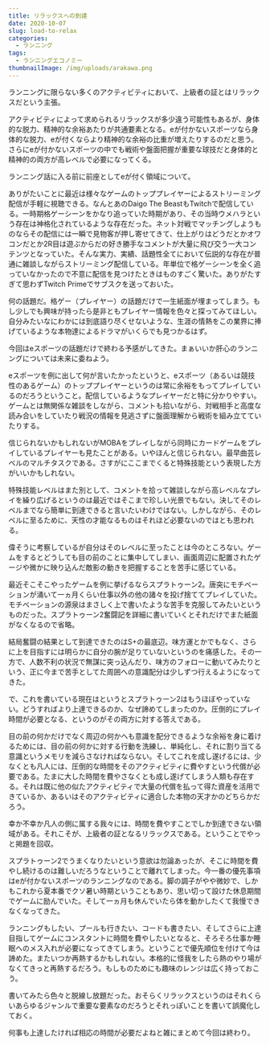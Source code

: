 ```yaml
---
title: リラックスへの到達
date: 2020-10-07
slug: load-to-relax
categories:
  - ランニング
tags:
  - ランニングエコノミー
thumbnailImage: /img/uploads/arakawa.png
---
```

ランニングに限らない多くのアクティビティにおいて、上級者の証とはリラックスだという主張。

<!--more-->

アクティビティによって求められるリラックスが多少違う可能性もあるが、身体的な脱力、精神的な余裕あたりが共通要素となる。eが付かないスポーツなら身体的な脱力、eが付くならより精神的な余裕の比重が増えたりするのだと思う。さらにeが付かないスポーツの中でも戦術や盤面把握が重要な球技だと身体的と精神的の両方が高レベルで必要になってくる。

ランニング話に入る前に前座としてeが付く領域について。

ありがたいことに最近は様々なゲームのトッププレイヤーによるストリーミング配信が手軽に視聴できる。なんとあのDaigo The BeastもTwitchで配信している。一時期格ゲーシーンをかなり追っていた時期があり、その当時ウメハラという存在は神格化されているような存在だった。ネット対戦でマッチングしようものならその配信には一瞬で見物客が押し寄せてきて、仕上がりはどうだとかオワコンだとか2R目は遊ぶからだの好き勝手なコメントが大量に飛び交う一大コンテンツとなっていた。そんな実力、実績、話題性全てにおいて伝説的な存在が普通に雑談しながらストリーミング配信している。年単位で格ゲーシーンを全く追っていなかったので不意に配信を見つけたときはものすごく驚いた。ありがたすぎて思わずTwitch Primeでサブスクを送っておいた。

何の話題だ。格ゲー（プレイヤー）の話題だけで一生紙面が埋まってしまう。もし少しでも興味が持ったら是非ともプレイヤー情報を色々と探ってみてほしい。自分みたいなにわかには到底語り尽くせないような、生涯の情熱をこの業界に捧げているような本物達によるドラマがいくらでも見つかるはず。

今回はeスポーツの話題だけで終わる予感がしてきた。まぁいいか肝心のランニングについては未来に委ねよう。

eスポーツを例に出して何が言いたかったというと、eスポーツ（あるいは競技性のあるゲーム）のトッププレイヤーというのは常に余裕をもってプレイしているのだろうということ。配信しているようなプレイヤーだと特に分かりやすい。ゲームとは無関係な雑談をしながら、コメントも拾いながら、対戦相手と高度な読み合いをしていたり戦況の情報を見逃さずに盤面理解から戦術を組み立てていたりする。

信じられないかもしれないがMOBAをプレイしながら同時にカードゲームをプレイしているプレイヤーも見たことがある。いやほんと信じられない。最早曲芸レベルのマルチタスクである。さすがにここまでくると特殊技能という表現した方がいいかもしれない。

特殊技能レベルはまた別として、コメントを拾って雑談しながら高レベルなプレイを繰り広げるというのは最近ではそこまで珍しい光景でもない。決してそのレベルまでなら簡単に到達できると言いたいわけではない。しかしながら、そのレベルに至るために、天性の才能なるものはそれほど必要ないのではとも思われる。

偉そうに考察しているが自分はそのレベルに至ったことは今のところない。ゲームをするとどうしても目の前のことに集中してしまい、画面周辺に配置されたゲージや微かに映り込んだ敵影の動きを把握することを苦手に感じている。

最近そこそこやったゲームを例に挙げるならスプラトゥーン2。唐突にモチベーションが涌いて一ヵ月くらい仕事以外の他の諸々を投げ捨ててプレイしていた。モチベーションの源泉はまさしく上で書いたような苦手を克服してみたいというものだった。スプラトゥーン2奮闘記を詳細に書いていくとそれだけでまた紙面がなくなるので省略。

結局奮闘の結果として到達できたのはS+の最底辺。味方運とかでもなく、さらに上を目指すには明らかに自分の腕が足りていないというのを痛感した。その一方で、人数不利の状況で無謀に突っ込んだり、味方のフォローに動いてみたりという、正に今まで苦手としてた周囲への意識配分は少しずつ行えるようになってきた。

で、これを書いている現在はというとスプラトゥーン2はもうほぼやっていない。どうすればより上達できるのか、なぜ諦めてしまったのか。圧倒的にプレイ時間が必要となる、というのがその両方に対する答えである。

目の前の何かだけでなく周辺の何かへも意識を配分できるような余裕を身に着けるためには、目の前の何かに対する行動を洗練し、単純化し、それに割り当てる意識というメモリを減らさなければならない。そしてこれを成し遂げるには、少なくとも凡人には、圧倒的な時間をそのアクティビティに費やすという代償が必要である。たまに大した時間を費やさなくとも成し遂げてしまう人類も存在する。それは既に他の似たアクティビティで大量の代償を払って得た資産を活用できているか、あるいはそのアクティビティに適合した本物の天才かのどちらかだろう。

幸か不幸か凡人の側に属する我々には、時間を費やすことでしか到達できない領域がある。それこそが、上級者の証となるリラックスである。ということでやっと掲題を回収。

スプラトゥーン2でうまくなりたいという意欲は勿論あったが、そこに時間を費やし続けるのは難しいだろうなということで離れてしまった。今一番の優先事項はeが付かないスポーツのランニングなのである。脚の調子がやや微妙で、しかもこれから夏本番でクソ暑い時期ということもあり、思い切って設けた休息期間でゲームに励んでいた。そして一ヵ月も休んでいたら体を動かしたくて我慢できなくなってきた。

ランニングもしたい、プールも行きたい、コードも書きたい、そしてさらに上達目指してゲームにコンスタントに時間を費やしたいとなると、そろそろ仕事か睡眠へのメス入れが必要になってきてしまう。ということで優先順位を付けて今は諦めた。またいつか再熱するかもしれない。本格的に怪我をしたら熱のやり場がなくてきっと再熱するだろう。もしものためにも趣味のレンジは広く持っておこう。

書いてみたら色々と脱線し放題だった。おそらくリラックスというのはそれくらいあらゆるジャンルで重要な要素なのだろうとそれっぽいことを書いて誤魔化しておく。

何事も上達したければ相応の時間が必要だよねと雑にまとめて今回は終わり。
